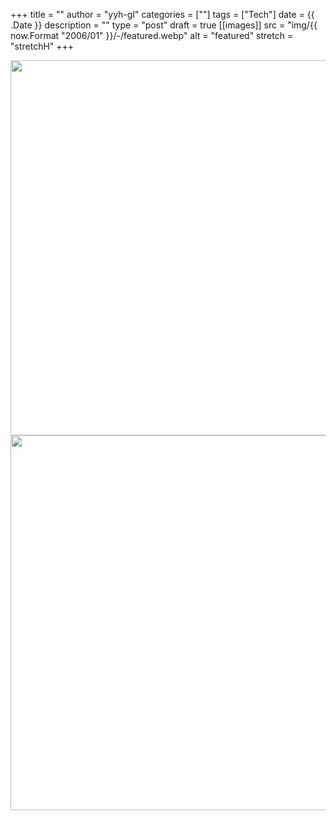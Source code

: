 <!-- textlint-disable -->

+++
title = ""
author = "yyh-gl"
categories = [""]
tags = ["Tech"]
date = {{ .Date }}
description = ""
type = "post"
draft = true
[[images]]
  src = "img/{{ now.Format "2006/01" }}/-/featured.webp"
  alt = "featured"
  stretch = "stretchH"
+++

<!-- textlint-enable -->

<img src="http://localhost:1313/tech-blog/img/2021/02//.webp" width="600">
<img src="https://tech.yyh-gl.dev/img/2021/02//.webp" width="600">
